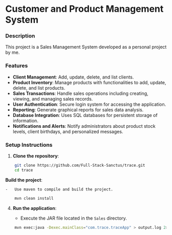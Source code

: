 # Customer and Product Management System

### Description

This project is a Sales Management System developed as a personal project by me.

### Features

- **Client Management**: Add, update, delete, and list clients.
- **Product Inventory**: Manage products with functionalities to add, update, delete, and list products.
- **Sales Transactions**: Handle sales operations including creating, viewing, and managing sales records.
- **User Authentication**: Secure login system for accessing the application.
- **Reporting**: Generate graphical reports for sales data analysis.
- **Database Integration**: Uses SQL databases for persistent storage of information.
- **Notifications and Alerts**: Notify administrators about product stock levels, client birthdays, and personalized messages.


### Setup Instructions

1.  **Clone the repository**:
    
```bash
    git clone https://github.com/Full-Stack-Sanctus/trace.git
    cd trace
```
    
  **Build the project**:
    
    -   Use maven to compile and build the project.
    
```bash
    mvn clean install
```
    
4.  **Run the application**:
    
    -   Execute the JAR file located in the `Sales` directory.
    
```bash
    mvn exec:java -Dexec.mainClass="com.trace.traceApp" > output.log 2>&1
```
    
